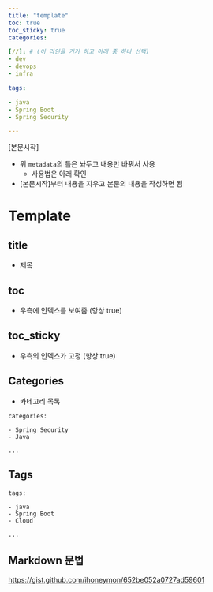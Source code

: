 ```yaml
---
title: "template"
toc: true
toc_sticky: true
categories:

[//]: # (이 라인을 거거 하고 아래 중 하나 선택)
- dev
- devops
- infra

tags:

- java
- Spring Boot
- Spring Security

---
```


[본문시작]

- 위 `metadata`의 틀은 놔두고 내용만 바꿔서 사용
  - 사용법은 아래 확인
- [본문시작]부터 내용을 지우고 본문의 내용을 작성하면 됨

# Template

## title

- 제목

## toc

- 우측에 인덱스를 보여줌 (항상 true)

## toc_sticky

- 우측의 인덱스가 고정 (항상 true)

## Categories

- 카테고리 목록

```text
categories:

- Spring Security
- Java 

...
```

## Tags

```text
tags:

- java
- Spring Boot
- Cloud

...
```

## Markdown 문법

https://gist.github.com/ihoneymon/652be052a0727ad59601

